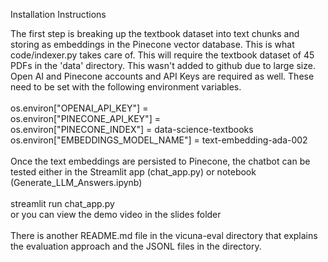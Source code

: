 Installation Instructions

The first step is breaking up the textbook dataset into text chunks and storing as embeddings in the Pinecone vector database. This is what code/indexer.py takes care of. This will require the textbook dataset of 45 PDFs in the 'data' directory. This wasn't added to github due to large size. Open AI and Pinecone accounts and API Keys are required as well. These need to be set with the following environment variables.  <br>
  <br>
os.environ["OPENAI_API_KEY"] =   <br>
os.environ["PINECONE_API_KEY"] =   <br>
os.environ["PINECONE_INDEX"] = data-science-textbooks  <br>
os.environ["EMBEDDINGS_MODEL_NAME"] = text-embedding-ada-002 <br> 
  <br>
Once the text embeddings are persisted to Pinecone, the chatbot can be tested either in the Streamlit app (chat_app.py) or notebook (Generate_LLM_Answers.ipynb)  <br>
  <br>
streamlit run chat_app.py   <br>
or you can view the demo video in the slides folder  <br>
  <br>
There is another README.md file in the vicuna-eval directory that explains the evaluation approach and the JSONL files in the directory.  <br>
